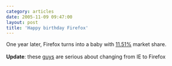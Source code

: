 ```yaml
---
category: articles
date: 2005-11-09 09:47:00
layout: post
title: 'Happy birthday Firefox'
---
```


One year later, Firefox turns into a baby with <a href="http://www.onestat.com/html/aboutus_pressbox40_browser_market_firefox_growing.html">11.51%</a> market share.<br /><br /><strong>Update</strong>: these <a href="http://explorerdestroyer.com/">guys</a> are serious about changing from IE to Firefox

